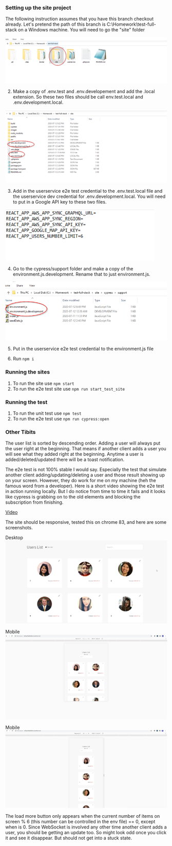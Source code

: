 ### Setting up the site project

The following instruction assumes that you have this branch checkout already. Let's pretend the path of this branch is C:\Homework\test-full-stack on a Windows machine.  You will need to go the "site" folder

![alt text](images/step1.png "Logo Title Text 1")

2. Make a copy of .env.test and .env.developement and add the .local extension. So these two files should be call env.test.local and .env.development.local.

![alt text](images/step2.png "Logo Title Text 1")

3. Add in the userservice e2e test credential to the .env.test.local file and the userservice dev credential for .env.development.local. You will need to put in a Google API key to these two files.

![alt text](images/step3.png "Logo Title Text 1")
 
4. Go to the cypress/support folder and make a copy of the environment.js.development. Rename that to just environment.js.

![alt text](images/step4.png "Logo Title Text 1")

5. Put in the userservice e2e test credential to the environment.js file 

6. Run `npm i`


### Running the sites

1. To run the site use `npm start`
2. To run the e2e test site use `npm run start_test_site`

### Running the test

1. To run the unit test use `npm test`
2. To run the e2e test use `npm run cypress:open`

 

### Other Tibits

The user list is sorted by descending order. Adding a user will always put the user right at the beginning. That means if another client adds a user you will see what they added right at the beginning.   Anytime a user is added/deleted/updated there will be a toast notification.  

The e2e test is not 100% stable I would say.  Especially the test that simulate another client adding/updating/deleting a user and those result showing up on your screen. However, they do work for me on my machine (heh the famous word from a developer).  Here is a short video showing the e2e test in action running locally.  But I do notice from time to time it fails and it looks like cypress is grabbing on to the old elements and blocking the subscription from finishing.

[Video](https://cdn.vidyard.com/videos/QOqTvRwk-KC__ljkzO8AdA/hd.mp4?K8VFt9OabVW-AwLOOzvX0TjH-Qa5sSgP16NdSWIy2IIhd988ng0IgEbjxFL2rbrqkQgEUQlv3VDU9QiNG1qO8TIOGBNDpTqL5LAJ6Kve)

The site should be responsive, tested this on chrome 83, and here are some screenshots.

Desktop
![alt text](./images/Desktop.png "Logo Title Text 1")

Mobile
![alt text](./images/mobile.png "Logo Title Text 1")

Mobile
![alt text](./images/phone.png "Logo Title Text 1")

The load more button only appears when the current number of items on screen % 6 (this number can be controlled in the env file) == 0, except when is 0.  Since WebSocket is involved any other time another client adds a user, you should be getting an update too.  So might look odd once you click it and see it disappear.  But should not get into a stuck state.       
